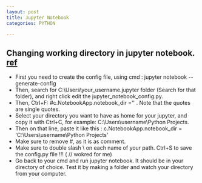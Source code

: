```yaml
---
layout: post
title: Jupyter Notebook
categories: PYTHON

---
```

## Changing working directory in jupyter notebook. [ref]

* First you need to create the config file, using cmd :  jupyter notebook --generate-config 
* Then, search for C:\Users\your_username\.jupyter folder (Search for that folder), and right click edit the jupyter_notebook_config.py.
* Then, Ctrl+F: #c.NotebookApp.notebook_dir ='' . Note that the quotes are single quotes. 
* Select your directory you want to have as home for your jupyter, and copy it with Ctrl+C, for example: C:\Users\username\Python Projects.
* Then on that line, paste it like this : c.NotebookApp.notebook_dir = 'C:\\Users\\username\\Python Projects'  
* Make sure to remove #, as it is as comment.
* Make sure to double slash \\ on each name of your path. Ctrl+S to save the config.py file !!! ( // wokred for me)
* Go back to your cmd and run jupyter notebook. It should be in your directory of choice. Test it by making a folder and watch your directory from your computer.


[ref]: https://stackoverflow.com/questions/35664972/how-to-change-working-directory-in-jupyter-notebook/49057810
